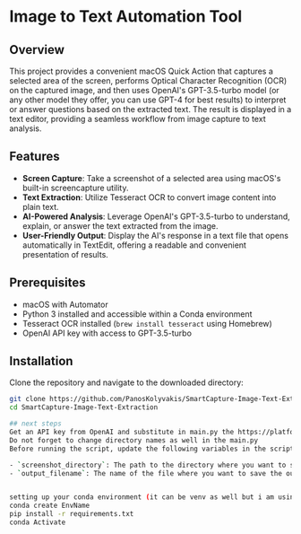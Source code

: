 # Image to Text Automation Tool

## Overview
This project provides a convenient macOS Quick Action that captures a selected area of the screen, performs Optical 
Character Recognition (OCR) on the captured image, and then uses OpenAI's GPT-3.5-turbo model (or any other model they offer, you can use GPT-4 for best results) to interpret or answer 
questions based on the extracted text. The result is displayed in a text editor, providing a seamless workflow from image 
capture to text analysis.

## Features
- **Screen Capture**: Take a screenshot of a selected area using macOS's built-in screencapture utility.
- **Text Extraction**: Utilize Tesseract OCR to convert image content into plain text.
- **AI-Powered Analysis**: Leverage OpenAI's GPT-3.5-turbo to understand, explain, or answer the text extracted from the 
image.
- **User-Friendly Output**: Display the AI's response in a text file that opens automatically in TextEdit, offering a 
readable and convenient presentation of results.

## Prerequisites
- macOS with Automator
- Python 3 installed and accessible within a Conda environment
- Tesseract OCR installed (`brew install tesseract` using Homebrew)
- OpenAI API key with access to GPT-3.5-turbo

## Installation
Clone the repository and navigate to the downloaded directory:
```bash
git clone https://github.com/PanosKolyvakis/SmartCapture-Image-Text-Extraction-Analysis
cd SmartCapture-Image-Text-Extraction

## next steps
Get an API key from OpenAI and substitute in main.py the https://platform.openai.com/api-keys
Do not forget to change directory names as well in the main.py
Before running the script, update the following variables in the script to match your local environment:

- `screenshot_directory`: The path to the directory where you want to save screenshots.
- `output_filename`: The name of the file where you want to save the output text.


setting up your conda environment (it can be venv as well but i am using conda)
conda create EnvName
pip install -r requirements.txt
conda Activate

